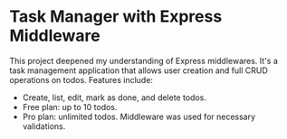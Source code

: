 # Task Manager with Express Middleware
This project deepened my understanding of Express middlewares. It's a task management application that allows user creation and full CRUD operations on todos. Features include:

- Create, list, edit, mark as done, and delete todos.
- Free plan: up to 10 todos.
- Pro plan: unlimited todos.
Middleware was used for necessary validations.
